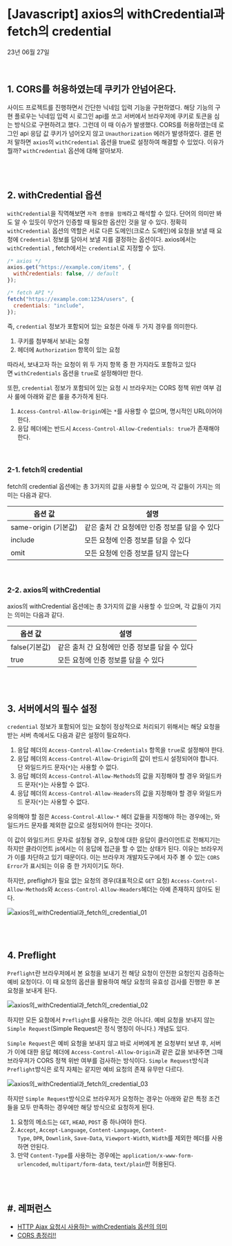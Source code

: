 # **[Javascript] axios의 withCredential과 fetch의 credential**

23년 06월 27일

<br>

## **1. CORS를 허용하였는데 쿠키가 안넘어온다.**

사이드 프로젝트를 진행하면서 간단한 닉네임 입력 기능을 구현하였다. 해당 기능의 구현 플로우는 닉네임 입력 시 로그인 api를 쏘고 서버에서 브라우저에 쿠키로 토큰을 심는 방식으로 구현하려고 했다. 그런데 이 때 이슈가 발생했다. CORS를 허용하였는데 로그인 api 응답 값 쿠키가 넘어오지 않고 `Unauthorization` 에러가 발생하였다. 결론 먼저 말하면 `axios`의 `withCredential` 옵션을 true로 설정하여 해결할 수 있었다. 이유가 뭘까? `withCredential` 옵션에 대해 알아보자.

<br>
<br>

## **2. withCredential 옵션**

`withCredential`을 직역해보면 `자격 증명을 함께`라고 해석할 수 있다. 단어의 의미만 봐도 알 수 있듯이 무언가 인증할 때 필요한 옵션인 것을 알 수 있다. 정확히 `withCredential` 옵션의 역할은 서로 다른 도메인(크로스 도메인)에 요청을 보낼 때 요청에 `Credential` 정보를 담아서 보낼 지를 결정하는 옵션이다. axios에서는 `withCredential` , fetch에서는 `credential`로 지정할 수 있다.

```jsx
/* axios */
axios.get("https://example.com/items", {
  withCredentials: false, // default
});

/* fetch API */
fetch("https://example.com:1234/users", {
  credentials: "include",
});
```

즉, `credential` 정보가 포함되어 있는 요청은 아래 두 가지 경우를 의미한다.

1. 쿠키를 첨부해서 보내는 요청
2. 헤더에 `Authorization` 항목이 있는 요청

따라서, 보내고자 하는 요청이 위 두 가지 항목 중 한 가지라도 포함하고 있다면 `withCredentials` 옵션을 `true`로 설정해야만 한다.

또한, `credential` 정보가 포함되어 있는 요청 시 브라우저는 CORS 정책 위반 여부 검사 룰에 아래와 같은 룰을 추가하게 된다.

1. `Access-Control-Allow-Origin`에는 `*`를 사용할 수 없으며, 명시적인 URL이어야한다.
2. 응답 헤더에는 반드시 `Access-Control-Allow-Credentials: true`가 존재해야한다.

<br>

### **2-1. fetch의 credential**

fetch의 credential 옵션에는 총 3가지의 값을 사용할 수 있으며, 각 값들이 가지는 의미는 다음과 같다.

| 옵션 값              | 설명                                           |
| -------------------- | ---------------------------------------------- |
| same-origin (기본값) | 같은 출처 간 요청에만 인증 정보를 담을 수 있다 |
| include              | 모든 요청에 인증 정보를 담을 수 있다           |
| omit                 | 모든 요청에 인증 정보를 담지 않는다            |

<br>

### **2-2. axios의 withCredential**

axios의 withCredential 옵션에는 총 3가지의 값을 사용할 수 있으며, 각 값들이 가지는 의미는 다음과 같다.

| 옵션 값       | 설명                                           |
| ------------- | ---------------------------------------------- |
| false(기본값) | 같은 출처 간 요청에만 인증 정보를 담을 수 있다 |
| true          | 모든 요청에 인증 정보를 담을 수 있다           |

<br>
<br>

## **3. 서버에서의 필수 설정**

`credential` 정보가 포함되어 있는 요청이 정상적으로 처리되기 위해서는 해당 요청을 받는 서버 측에서도 다음과 같은 설정이 필요하다.

1. 응답 헤더의 `Access-Control-Allow-Credentials` 항목을 `true`로 설정해야 한다.
2. 응답 헤더의 `Access-Control-Allow-Origin`의 값이 반드시 설정되어야 합니다. 단 와일드카드 문자(`*`)는 사용할 수 없다.
3. 응답 헤더의 `Access-Control-Allow-Methods`의 값을 지정해야 할 경우 와일드카드 문자(`*`)는 사용할 수 없다.
4. 응답 헤더의 `Access-Control-Allow-Headers`의 값을 지정해야 할 경우 와일드카드 문자(`*`)는 사용할 수 없다.

유의해야 할 점은 `Access-Control-Allow-*` 헤더 값들을 지정해야 하는 경우에는, 와일드카드 문자를 제외한 값으로 설정되어야 한다는 것이다.

이 값이 와일드카드 문자로 설정될 경우, 요청에 대한 응답이 클라이언트로 전해지기는 하지만 클라이언트 js에서는 이 응답에 접근을 할 수 없는 상태가 된다. 이유는 브라우저가 이를 차단하고 있기 때문이다. 이는 브라우저 개발자도구에서 자주 볼 수 있는 `CORS Error`가 표시되는 이유 중 한 가지이기도 하다.

하지만, preflight가 필요 없는 요청의 경우(대표적으로 `GET` 요청) `Access-Control-Allow-Methods`와 `Access-Control-Allow-Headers`헤더는 아예 존재하지 않아도 된다.

![axios의_withCredential과_fetch의_credential_01](https://github.com/Yu-jae-min/Basic-concept/assets/85284246/cf1be25f-7bdc-4fef-8165-a8c0b82ce09f)

<br>
<br>

## **4. Preflight**

`Preflight`란 브라우저에서 본 요청을 보내기 전 해당 요청이 안전한 요청인지 검증하는 예비 요청이다. 이 때 요청의 옵션을 활용하여 해당 요청의 유효성 검사를 진행한 후 본 요청을 보내게 된다.

![axios의_withCredential과_fetch의_credential_02](https://github.com/Yu-jae-min/Basic-concept/assets/85284246/55ca21ab-63df-40f4-a01f-4606976a0693)

하지만 모든 요청에서 `Preflight`를 사용하는 것은 아니다. 예비 요청을 보내지 않는 `Simple Request`(Simple Request은 정식 명칭이 아니다.) 개념도 있다.

`Simple Request`은 예비 요청을 보내지 않고 바로 서버에게 본 요청부터 보낸 후, 서버가 이에 대한 응답 헤더에 `Access-Control-Allow-Origin`과 같은 값을 보내주면 그때 브라우저가 CORS 정책 위반 여부를 검사하는 방식이다. `Simple Request`방식과 `Preflight`방식은 로직 자체는 같지만 예비 요청의 존재 유무만 다르다.

![axios의_withCredential과_fetch의_credential_03](https://github.com/Yu-jae-min/Basic-concept/assets/85284246/5102d913-8d5e-4555-a329-5c9d097e1706)

하지만 `Simple Request`방식으로 브라우저가 요청하는 경우는 아래와 같은 특정 조건들을 모두 만족하는 경우에만 해당 방식으로 요청하게 된다.

1. 요청의 메소드는 `GET`, `HEAD`, `POST` 중 하나여야 한다.
2. `Accept`, `Accept-Language`, `Content-Language`, `Content-Type`, `DPR`, `Downlink`, `Save-Data`, `Viewport-Width`, `Width`를 제외한 헤더를 사용하면 안된다.
3. 만약 `Content-Type`를 사용하는 경우에는 `application/x-www-form-urlencoded`, `multipart/form-data`, `text/plain`만 허용된다.

<br>
<br>

## **#. 레퍼런스**

- [HTTP Ajax 요청시 사용하는 withCredentials 옵션의 의미](https://junglast.com/blog/http-ajax-withcredential)
- [CORS 총정리!!](https://jaehoney.tistory.com/166)
